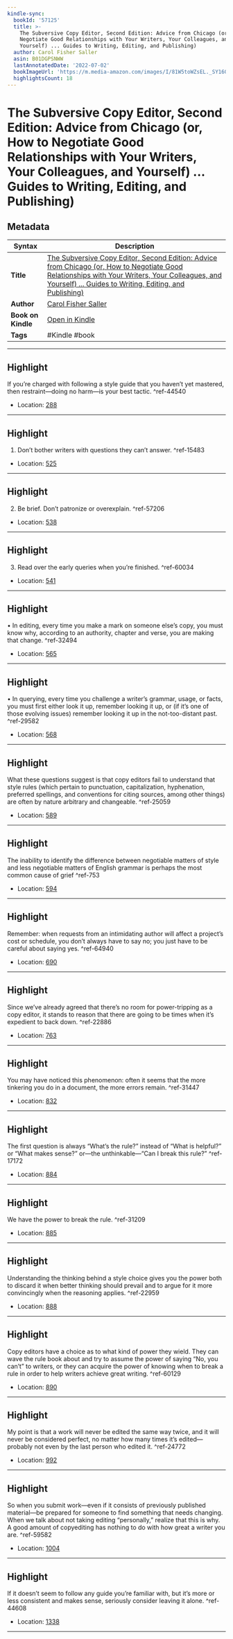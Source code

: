 ```yaml
---
kindle-sync:
  bookId: '57125'
  title: >-
    The Subversive Copy Editor, Second Edition: Advice from Chicago (or, How to
    Negotiate Good Relationships with Your Writers, Your Colleagues, and
    Yourself) ... Guides to Writing, Editing, and Publishing)
  author: Carol Fisher Saller
  asin: B01DGPSNWW
  lastAnnotatedDate: '2022-07-02'
  bookImageUrl: 'https://m.media-amazon.com/images/I/81W5toWZsEL._SY160.jpg'
  highlightsCount: 18
---
```

# The Subversive Copy Editor, Second Edition: Advice from Chicago (or, How to Negotiate Good Relationships with Your Writers, Your Colleagues, and Yourself) ... Guides to Writing, Editing, and Publishing)

## Metadata

| Syntax | Description |
| ---------- | ---------- |
| **Title** | [The Subversive Copy Editor, Second Edition: Advice from Chicago (or, How to Negotiate Good Relationships with Your Writers, Your Colleagues, and Yourself) ... Guides to Writing, Editing, and Publishing)](https://www.amazon.com/dp/B01DGPSNWW?&linkCode=ll1&tag=jwtwkm-20&language=en_US&ref_=as_li_ss_tl) |
| **Author** | [Carol Fisher Saller](https://www.amazon.comundefined) |
| **Book on Kindle** | <a href="kindle://book?action=open&asin=B01DGPSNWW" target="_blank">Open in Kindle</a> |
| **Tags** | #Kindle #book |

---

## Highlight

If you’re charged with following a style guide that you haven’t yet mastered, then restraint—doing no harm—is your best tactic. ^ref-44540
- Location: [288](kindle://book?action=open&asin=B01DGPSNWW&location=288)

---
## Highlight

1. Don’t bother writers with questions they can’t answer. ^ref-15483
- Location: [525](kindle://book?action=open&asin=B01DGPSNWW&location=525)

---
## Highlight

2. Be brief. Don’t patronize or overexplain. ^ref-57206
- Location: [538](kindle://book?action=open&asin=B01DGPSNWW&location=538)

---
## Highlight

3. Read over the early queries when you’re finished. ^ref-60034
- Location: [541](kindle://book?action=open&asin=B01DGPSNWW&location=541)

---
## Highlight

• In editing, every time you make a mark on someone else’s copy, you must know why, according to an authority, chapter and verse, you are making that change. ^ref-32494
- Location: [565](kindle://book?action=open&asin=B01DGPSNWW&location=565)

---
## Highlight

• In querying, every time you challenge a writer’s grammar, usage, or facts, you must first either look it up, remember looking it up, or (if it’s one of those evolving issues) remember looking it up in the not-too-distant past. ^ref-29582
- Location: [568](kindle://book?action=open&asin=B01DGPSNWW&location=568)

---
## Highlight

What these questions suggest is that copy editors fail to understand that style rules (which pertain to punctuation, capitalization, hyphenation, preferred spellings, and conventions for citing sources, among other things) are often by nature arbitrary and changeable. ^ref-25059
- Location: [589](kindle://book?action=open&asin=B01DGPSNWW&location=589)

---
## Highlight

The inability to identify the difference between negotiable matters of style and less negotiable matters of English grammar is perhaps the most common cause of grief ^ref-753
- Location: [594](kindle://book?action=open&asin=B01DGPSNWW&location=594)

---
## Highlight

Remember: when requests from an intimidating author will affect a project’s cost or schedule, you don’t always have to say no; you just have to be careful about saying yes. ^ref-64940
- Location: [690](kindle://book?action=open&asin=B01DGPSNWW&location=690)

---
## Highlight

Since we’ve already agreed that there’s no room for power-tripping as a copy editor, it stands to reason that there are going to be times when it’s expedient to back down. ^ref-22886
- Location: [763](kindle://book?action=open&asin=B01DGPSNWW&location=763)

---
## Highlight

You may have noticed this phenomenon: often it seems that the more tinkering you do in a document, the more errors remain. ^ref-31447
- Location: [832](kindle://book?action=open&asin=B01DGPSNWW&location=832)

---
## Highlight

The first question is always “What’s the rule?” instead of “What is helpful?” or “What makes sense?” or—the unthinkable—“Can I break this rule?” ^ref-17172
- Location: [884](kindle://book?action=open&asin=B01DGPSNWW&location=884)

---
## Highlight

We have the power to break the rule. ^ref-31209
- Location: [885](kindle://book?action=open&asin=B01DGPSNWW&location=885)

---
## Highlight

Understanding the thinking behind a style choice gives you the power both to discard it when better thinking should prevail and to argue for it more convincingly when the reasoning applies. ^ref-22959
- Location: [888](kindle://book?action=open&asin=B01DGPSNWW&location=888)

---
## Highlight

Copy editors have a choice as to what kind of power they wield. They can wave the rule book about and try to assume the power of saying “No, you can’t” to writers, or they can acquire the power of knowing when to break a rule in order to help writers achieve great writing. ^ref-60129
- Location: [890](kindle://book?action=open&asin=B01DGPSNWW&location=890)

---
## Highlight

My point is that a work will never be edited the same way twice, and it will never be considered perfect, no matter how many times it’s edited—probably not even by the last person who edited it. ^ref-24772
- Location: [992](kindle://book?action=open&asin=B01DGPSNWW&location=992)

---
## Highlight

So when you submit work—even if it consists of previously published material—be prepared for someone to find something that needs changing. When we talk about not taking editing “personally,” realize that this is why. A good amount of copyediting has nothing to do with how great a writer you are. ^ref-59582
- Location: [1004](kindle://book?action=open&asin=B01DGPSNWW&location=1004)

---
## Highlight

If it doesn’t seem to follow any guide you’re familiar with, but it’s more or less consistent and makes sense, seriously consider leaving it alone. ^ref-44608
- Location: [1338](kindle://book?action=open&asin=B01DGPSNWW&location=1338)

---
